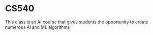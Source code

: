 # CS540
This class is an AI course that gives students the opportunity to create numerous AI and ML algorithms

